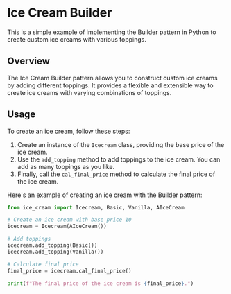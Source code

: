 # Ice Cream Builder

This is a simple example of implementing the Builder pattern in Python to create custom ice creams with various toppings.

## Overview

The Ice Cream Builder pattern allows you to construct custom ice creams by adding different toppings. It provides a flexible and extensible way to create ice creams with varying combinations of toppings.

## Usage

To create an ice cream, follow these steps:

1. Create an instance of the `Icecream` class, providing the base price of the ice cream.
2. Use the `add_topping` method to add toppings to the ice cream. You can add as many toppings as you like.
3. Finally, call the `cal_final_price` method to calculate the final price of the ice cream.

Here's an example of creating an ice cream with the Builder pattern:

```python
from ice_cream import Icecream, Basic, Vanilla, AIceCream

# Create an ice cream with base price 10
icecream = Icecream(AIceCream())

# Add toppings
icecream.add_topping(Basic())
icecream.add_topping(Vanilla())

# Calculate final price
final_price = icecream.cal_final_price()

print(f"The final price of the ice cream is {final_price}.")
